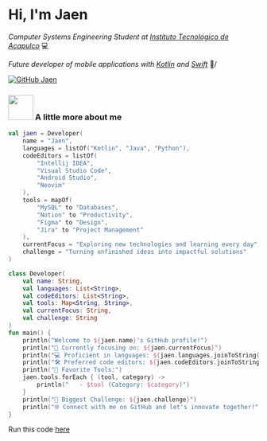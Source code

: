 # Hi, I'm Jaen

_Computer Systems Engineering Student at [Instituto Tecnológico de Acapulco](https://acapulco.tecnm.mx)_ 💻

_Future developer of mobile applications with [Kotlin](https://kotlinlang.org) and [Swift](https://swift.org)_ 🔬/

[![GitHub Jaen](https://img.shields.io/github/followers/jaennova?label=follow&style=social)](https://github.com/jaennova)

### <img src="https://media.giphy.com/media/VgCDAzcKvsR6OM0uWg/giphy.gif" width="50"> A little more about me  

```kotlin
val jaen = Developer(
    name = "Jaen",
    languages = listOf("Kotlin", "Java", "Python"),
    codeEditors = listOf(
        "Intellij IDEA", 
        "Visual Studio Code",
        "Android Studio", 
        "Neovim"
    ),
    tools = mapOf(
        "MySQL" to "Databases",
        "Notion" to "Productivity",
        "Figma" to "Design",
        "Jira" to "Project Management"
    ),
    currentFocus = "Exploring new technologies and learning every day",
    challenge = "Turning unfinished ideas into impactful solutions"
)

class Developer(
    val name: String,
    val languages: List<String>,
    val codeEditors: List<String>,
    val tools: Map<String, String>,
    val currentFocus: String,
    val challenge: String
)
fun main() {
    println("Welcome to ${jaen.name}'s GitHub profile!")
    println("🚀 Currently focusing on: ${jaen.currentFocus}")
    println("💻 Proficient in languages: ${jaen.languages.joinToString()}")
    println("🛠️ Preferred code editors: ${jaen.codeEditors.joinToString()}")
    println("🔧 Favorite Tools:")
    jaen.tools.forEach { (tool, category) ->
        println("   - $tool (Category: $category)")
    }
    println("🎯 Biggest Challenge: ${jaen.challenge}")
    println("🌐 Connect with me on GitHub and let's innovate together!")
}
```
Run this code [here](https://pl.kotl.in/AsCUF5833)
